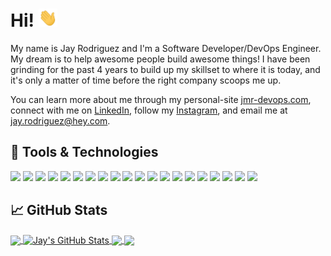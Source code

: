 <!-- GIVE CREDIT WHERE CREDIT IS DUE: https://github.com/MartinHeinz/MartinHeinz/blob/master/README.md
More info, tips and tricks for making GitHub Profile README can be found in HIS article at https://towardsdatascience.com/build-a-stunning-readme-for-your-github-profile-9b80434fe5d7 -->

# Hi! <img src="https://raw.githubusercontent.com/DntworryJayshere/DntworryJayshere/main/wave.gif" width="30px">

My name is Jay Rodriguez and I'm a Software Developer/DevOps Engineer. My dream is to help awesome people build awesome things! I have been grinding for the past 4 years to build up my skillset to where it is today, and it's only a matter of time before the right company scoops me up.

You can learn more about me through my personal-site [jmr-devops.com][1], connect with me on [LinkedIn][2], follow my [Instagram][3], and email me at jay.rodriguez@hey.com.

## 🔧 Tools & Technologies

![](https://img.shields.io/badge/OS-Linux-informational?style=flat&logo=linux&logoColor=white&color=2bbc8a)
![](https://img.shields.io/badge/OS-Ubuntu-informational?style=flat&logo=ubuntu&logoColor=white&color=2bbc8a)
![](https://img.shields.io/badge/Shell-Bash-informational?style=flat&logo=gnu-bash&logoColor=white&color=2bbc8a)
![](https://img.shields.io/badge/Editor-VS-Code-informational?style=flat&logo=intellij-idea&logoColor=white&color=2bbc8a)
![](https://img.shields.io/badge/Cloud-Self_Hosted-informational?style=flat&logo=raspberrypi&logoColor=white&color=2bbc8a)
![](https://img.shields.io/badge/Cloud-Amazon_AWS-informational?style=flat&logo=amazonaws&logoColor=white&color=2bbc8a)
![](https://img.shields.io/badge/Cloud-Digital_Ocean-informational?style=flat&logo=digitalocean&logoColor=white&color=2bbc8a)
![](https://img.shields.io/badge/Tools-Docker-informational?style=flat&logo=docker&logoColor=white&color=2bbc8a)
![](https://img.shields.io/badge/Tools-Kubernetes-informational?style=flat&logo=kubernetes&logoColor=white&color=2bbc8a)
![](https://img.shields.io/badge/Tools-NGINX-informational?style=flat&logo=NGINX&logoColor=white&color=2bbc8a)
![](https://img.shields.io/badge/Code-JavaScript-informational?style=flat&logo=javascript&logoColor=white&color=2bbc8a)
![](https://img.shields.io/badge/Code-JSON-informational?style=flat&logo=json&logoColor=white&color=2bbc8a)
![](https://img.shields.io/badge/Code-Node.js-informational?style=flat&logo=node.js&logoColor=white&color=2bbc8a)
![](https://img.shields.io/badge/Code-Next.js-informational?style=flat&logo=next.js&logoColor=white&color=2bbc8a)
![](https://img.shields.io/badge/Code-Python-informational?style=flat&logo=python&logoColor=white&color=2bbc8a)
![](https://img.shields.io/badge/Code-React-informational?style=flat&logo=react&logoColor=white&color=2bbc8a)
![](https://img.shields.io/badge/Code-TypeScript-informational?style=flat&logo=typescript&logoColor=white&color=2bbc8a)
![](https://img.shields.io/badge/DB-Amazon_S3-informational?style=flat&logo=amazons3&logoColor=white&color=2bbc8a)
![](https://img.shields.io/badge/DB-MongoDB-informational?style=flat&logo=mongodb&logoColor=white&color=2bbc8a)
![](https://img.shields.io/badge/DB-MySQL-informational?style=flat&logo=mysql&logoColor=white&color=2bbc8a)

## &#x1f4c8; GitHub Stats

<a href="https://github.com/DntworryJayshere/DntworryJayshere">
  <img align="center" src="https://github-readme-stats.vercel.app/api/top-langs/?username=DntworryJayshere&hide=css,html,go&title_color=ffffff&text_color=c9cacc&icon_color=2bbc8a&bg_color=1d1f21&langs_count=3" />
</a>
<a href="https://github.com/DntworryJayshere/DntworryJayshere">
  <img align="center" src="https://github-readme-stats.vercel.app/api?username=DntworryJayshere&show_icons=true&line_height=27&count_private=true&title_color=ffffff&text_color=c9cacc&icon_color=2bbc8a&bg_color=1d1f21" alt="Jay's GitHub Stats" />
</a>

<a href="https://github.com/DntworryJayshere/ticketing">
  <img align="center" src="https://github-readme-stats.vercel.app/api/pin/?username=DntworryJayshere&repo=ticketing&title_color=ffffff&text_color=c9cacc&icon_color=2bbc8a&bg_color=1d1f21" />
</a>

<a href="https://github.com/DntworryJayshere/jay-co">
  <img align="center" src="https://github-readme-stats.vercel.app/api/pin/?username=DntworryJayshere&repo=jay-co&title_color=ffffff&text_color=c9cacc&icon_color=2bbc8a&bg_color=1d1f21" />
</a>

<!-- links to your social media accounts -->

[1]: https://jmr-devops.com/
[2]: https://www.linkedin.com/in/jay-m-rodriguez/
[3]: https://www.instagram.com/jr_livsnjutare/

<!-- Resources -->
<!-- Icons: https://simpleicons.org/ -->
<!-- GitHub Stats: https://github.com/anuraghazra/github-readme-stats -->
<!-- Emojis: https://emojipedia.org/emoji/ -->
<!-- HTML Emojis: https://www.fileformat.info/index.htm -->
<!-- Shields: https://shields.io/ -->
<!-- Awesome GitHub Profile README: https://github.com/abhisheknaiidu/awesome-github-profile-readme -->
